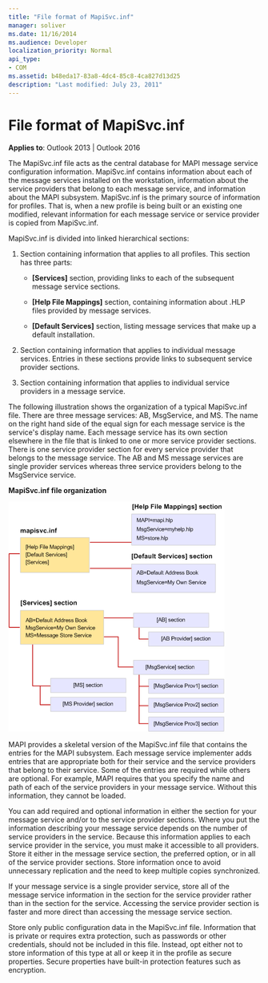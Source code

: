 ```yaml
---
title: "File format of MapiSvc.inf"
manager: soliver
ms.date: 11/16/2014
ms.audience: Developer
localization_priority: Normal
api_type:
- COM
ms.assetid: b48eda17-83a8-4dc4-85c8-4ca827d13d25
description: "Last modified: July 23, 2011"
---
```


# File format of MapiSvc.inf

**Applies to**: Outlook 2013 | Outlook 2016 
  
The MapiSvc.inf file acts as the central database for MAPI message service configuration information. MapiSvc.inf contains information about each of the message services installed on the workstation, information about the service providers that belong to each message service, and information about the MAPI subsystem. MapiSvc.inf is the primary source of information for profiles. That is, when a new profile is being built or an existing one modified, relevant information for each message service or service provider is copied from MapiSvc.inf. 
  
MapiSvc.inf is divided into linked hierarchical sections:
  
1. Section containing information that applies to all profiles. This section has three parts:
    
   - **[Services]** section, providing links to each of the subsequent message service sections. 
    
   - **[Help File Mappings]** section, containing information about .HLP files provided by message services. 
    
   - **[Default Services]** section, listing message services that make up a default installation. 
    
2. Section containing information that applies to individual message services. Entries in these sections provide links to subsequent service provider sections.
    
3. Section containing information that applies to individual service providers in a message service.
    
The following illustration shows the organization of a typical MapiSvc.inf file. There are three message services: AB, MsgService, and MS. The name on the right hand side of the equal sign for each message service is the service's display name. Each message service has its own section elsewhere in the file that is linked to one or more service provider sections. There is one service provider section for every service provider that belongs to the message service. The AB and MS message services are single provider services whereas three service providers belong to the MsgService service.
  
**MapiSvc.inf file organization**
  
![MapiSvc.inf file organization](media/amapi_30.gif "MapiSvc.inf file organization")
  
MAPI provides a skeletal version of the MapiSvc.inf file that contains the entries for the MAPI subsystem. Each message service implementer adds entries that are appropriate both for their service and the service providers that belong to their service. Some of the entries are required while others are optional. For example, MAPI requires that you specify the name and path of each of the service providers in your message service. Without this information, they cannot be loaded.
  
You can add required and optional information in either the section for your message service and/or to the service provider sections. Where you put the information describing your message service depends on the number of service providers in the service. Because this information applies to each service provider in the service, you must make it accessible to all providers. Store it either in the message service section, the preferred option, or in all of the service provider sections. Store information once to avoid unnecessary replication and the need to keep multiple copies synchronized.
  
If your message service is a single provider service, store all of the message service information in the section for the service provider rather than in the section for the service. Accessing the service provider section is faster and more direct than accessing the message service section. 
  
Store only public configuration data in the MapiSvc.inf file. Information that is private or requires extra protection, such as passwords or other credentials, should not be included in this file. Instead, opt either not to store information of this type at all or keep it in the profile as secure properties. Secure properties have built-in protection features such as encryption.
  

